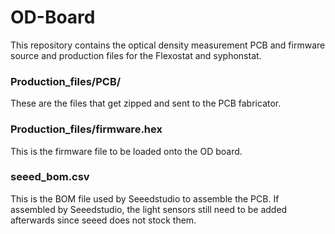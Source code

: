 # OD-Board
This repository contains the optical density measurement PCB and firmware source
 and production files for the Flexostat and syphonstat.

### Production_files/PCB/
These are the files that get zipped and sent to the PCB fabricator.

### Production_files/firmware.hex
This is the firmware file to be loaded onto the OD board.  

### seeed_bom.csv
This is the BOM file used by Seeedstudio to assemble the PCB.  If assembled by
Seeedstudio, the light sensors still need to be added afterwards since seeed
does not stock them.
